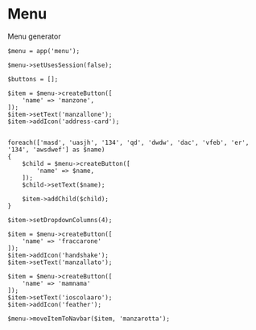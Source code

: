 # Menu
 Menu generator





	$menu = app('menu');

	$menu->setUsesSession(false);

	$buttons = [];

	$item = $menu->createButton([
		'name' => 'manzone',
	]);
	$item->setText('manzallone');
	$item->addIcon('address-card');


	foreach(['masd', 'uasjh', '134', 'qd', 'dwdw', 'dac', 'vfeb', 'er', '134', 'awsdwef'] as $name)
	{
		$child = $menu->createButton([
			'name' => $name,
		]);
		$child->setText($name);

		$item->addChild($child);
	}

	$item->setDropdownColumns(4);

	$item = $menu->createButton([
		'name' => 'fraccarone'
	]);
	$item->addIcon('handshake');
	$item->setText('manzallato');

	$item = $menu->createButton([
		'name' => 'mamnama'
	]);
	$item->setText('ioscolaaro');
	$item->addIcon('feather');

	$menu->moveItemToNavbar($item, 'manzarotta');